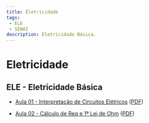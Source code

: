 ```yaml
---
title: Eletricidade
tags:
 - ELE
 - SENAI
description: Eletricidade Básica.
---
```


# Eletricidade

## ELE - Eletricidade Básica
* [Aula 01 - Interpretação de Circuitos Elétricos]({{site.baseurl}}/2020/aula-ele-interpretaCircuitosEletricos)
([PDF](https://github.com/JoseWRPereira/aula-ele-interpretaCircuitoEletrico/blob/master/pdf/aula-ele-interpretaCircuitosEletricos.pdf?raw=true))

* [Aula 02 - Cálculo de Req e 1ª Lei de Ohm]({{site.baseurl}}/2020/aula-ele-calculaReqOhm)
([PDF](https://github.com/JoseWRPereira/aula-ele-calculaReqOhm/blob/master/pdf/aula-ele-calculaOhmKirchhoff.pdf?raw=true))
